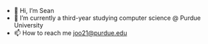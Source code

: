 - 👋 Hi, I’m Sean
- 🌱 I’m currently a third-year studying computer science @ Purdue University
- 📫 How to reach me <a href="mailto: joo21@purdue.edu">joo21@purdue.edu</a>

<!---
seanjoo4/seanjoo4 is a ✨ special ✨ repository because its `README.md` (this file) appears on your GitHub profile.
You can click the Preview link to take a look at your changes.
--->
